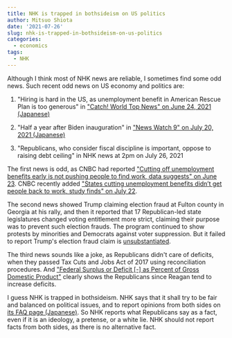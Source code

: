 ```yaml
---
title: NHK is trapped in bothsideism on US politics
author: Mitsuo Shiota
date: '2021-07-26'
slug: nhk-is-trapped-in-bothsideism-on-us-politics
categories:
  - economics
tags:
  - NHK
---
```


Although I think most of NHK news are reliable, I sometimes find some odd news. Such recent odd news on US economy and politics are:

1. "Hiring is hard in the US, as unemployment benefit in American Rescue Plan is too generous" in ["Catch! World Top News" on June 24, 2021 (Japanese)](https://www.nhk.jp/p/ts/KQ2GPZPJWM/episode/te/L6555JN7YG/)

1. "Half a year after Biden inauguration" in ["News Watch 9" on July 20, 2021 (Japanese)](https://www.nhk.jp/p/nw9/ts/V94JP16WGN/episode/te/3R885KLQ6K/)

1. "Republicans, who consider fiscal discipline is important, oppose to raising debt ceiling" in NHK news at 2pm on July 26, 2021

The first news is odd, as CNBC had reported ["Cutting off unemployment benefits early is not pushing people to find work, data suggests" on June 23](https://www.cnbc.com/2021/06/23/ending-unemployment-benefits-early-may-not-be-having-desired-effect.html). CNBC recently added ["States cutting unemployment benefits didn’t get people back to work, study finds" on July 22](https://www.cnbc.com/2021/07/22/cuts-to-unemployment-benefits-didnt-get-people-back-to-work-study-finds.html). 

The second news showed Trump claiming election fraud at Fulton county in Georgia at his rally, and then it reported that 17 Republican-led state legislatures changed voting entitlement more strict, claiming their purpose was to prevent such election frauds. The program continued to show protests by minorities and Democrats against voter suppression. But it failed to report Trump's election fraud claim is [unsubstantiated](https://www.politifact.com/factchecks/2021/jul/19/facebook-posts/no-proof-thousands-double-counted-ballots-2020-pre/).

The third news sounds like a joke, as Republicans didn't care of deficits, when they passed Tax Cuts and Jobs Act of 2017 using reconciliation procedures. And ["Federal Surplus or Deficit [-] as Percent of Gross Domestic Product"](https://fred.stlouisfed.org/series/FYFSGDA188S) clearly shows the Republicans since Reagan tend to increase deficits.

I guess NHK is trapped in bothsideism. NHK says that it shall try to be fair and balanced on political issues, and to report opinions from both sides on [its FAQ page (Japanese)](https://www.nhk.or.jp/faq-corner/4housoubangumi/01/04-01-09.html). So NHK reports what Republicans say as a fact, even if it is an ideology, a pretense, or a white lie. NHK should not report facts from both sides, as there is no alternative fact.
